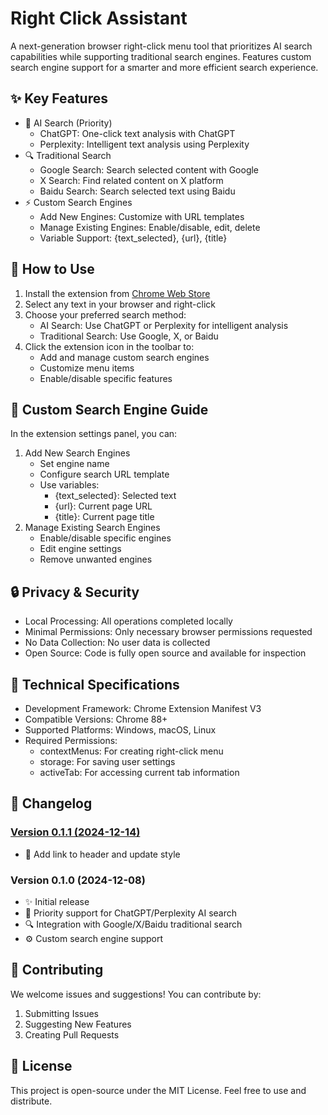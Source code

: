 # Right Click Assistant

A next-generation browser right-click menu tool that prioritizes AI search capabilities while supporting traditional search engines. Features custom search engine support for a smarter and more efficient search experience.

## ✨ Key Features

- 🤖 AI Search (Priority)
  - ChatGPT: One-click text analysis with ChatGPT
  - Perplexity: Intelligent text analysis using Perplexity
- 🔍 Traditional Search
  - Google Search: Search selected content with Google
  - X Search: Find related content on X platform
  - Baidu Search: Search selected text using Baidu
- ⚡️ Custom Search Engines
  - Add New Engines: Customize with URL templates
  - Manage Existing Engines: Enable/disable, edit, delete
  - Variable Support: {text_selected}, {url}, {title}

## 🚀 How to Use

1. Install the extension from [Chrome Web Store](https://chromewebstore.google.com/detail/right-click-assistant/naebpmldncffaicbbckajajogemnbjlh)
2. Select any text in your browser and right-click
3. Choose your preferred search method:
   - AI Search: Use ChatGPT or Perplexity for intelligent analysis
   - Traditional Search: Use Google, X, or Baidu
4. Click the extension icon in the toolbar to:
   - Add and manage custom search engines
   - Customize menu items
   - Enable/disable specific features

## 🔧 Custom Search Engine Guide

In the extension settings panel, you can:
1. Add New Search Engines
   - Set engine name
   - Configure search URL template
   - Use variables:
     - {text_selected}: Selected text
     - {url}: Current page URL
     - {title}: Current page title
2. Manage Existing Search Engines
   - Enable/disable specific engines
   - Edit engine settings
   - Remove unwanted engines

## 🔒 Privacy & Security

- Local Processing: All operations completed locally
- Minimal Permissions: Only necessary browser permissions requested
- No Data Collection: No user data is collected
- Open Source: Code is fully open source and available for inspection

## 🔧 Technical Specifications

- Development Framework: Chrome Extension Manifest V3
- Compatible Versions: Chrome 88+
- Supported Platforms: Windows, macOS, Linux
- Required Permissions:
  - contextMenus: For creating right-click menu
  - storage: For saving user settings
  - activeTab: For accessing current tab information

## 📝 Changelog

### [Version 0.1.1 (2024-12-14)](#version-011)
- 🎨 Add link to header and update style

### Version 0.1.0 (2024-12-08)
- ✨ Initial release
- 🤖 Priority support for ChatGPT/Perplexity AI search
- 🔍 Integration with Google/X/Baidu traditional search
- ⚙️ Custom search engine support

## 🤝 Contributing

We welcome issues and suggestions! You can contribute by:

1. Submitting Issues
2. Suggesting New Features
3. Creating Pull Requests

## 📜 License

This project is open-source under the MIT License. Feel free to use and distribute.
